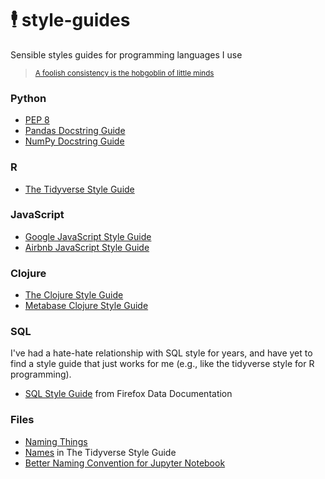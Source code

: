 # 🕴️ style-guides
Sensible styles guides for programming languages I use


><sup>[A foolish consistency is the hobgoblin of little minds](https://www.python.org/dev/peps/pep-0008/#a-foolish-consistency-is-the-hobgoblin-of-little-minds)</sup>


### Python

* [PEP 8](https://www.python.org/dev/peps/pep-0008/)
* [Pandas Docstring Guide](https://pandas.pydata.org/docs/development/contributing_docstring.html)
* [NumPy Docstring Guide](https://numpydoc.readthedocs.io/en/latest/format.html)


### R

* [The Tidyverse Style Guide](https://style.tidyverse.org/)


### JavaScript

* [Google JavaScript Style Guide](https://google.github.io/styleguide/jsguide.html)
* [Airbnb JavaScript Style Guide](https://github.com/airbnb/javascript)


### Clojure

* [The Clojure Style Guide](https://guide.clojure.style/)
* [Metabase Clojure Style Guide](https://github.com/metabase/metabase/wiki/Metabase-Clojure-Style-Guide)


### SQL

I've had a hate-hate relationship with SQL style for years, and have yet
to find a style guide that just works for me (e.g., like the tidyverse
style for R programming).

* [SQL Style Guide](https://docs.telemetry.mozilla.org/concepts/sql_style.html) from Firefox Data Documentation


### Files

* [Naming Things](https://speakerdeck.com/jennybc/how-to-name-files)
* [Names](https://style.tidyverse.org/files.html#names) in The Tidyverse Style Guide
* [Better Naming Convention for Jupyter Notebook](https://stackoverflow.com/questions/38305217/better-naming-convention-for-jupyter-notebook)

